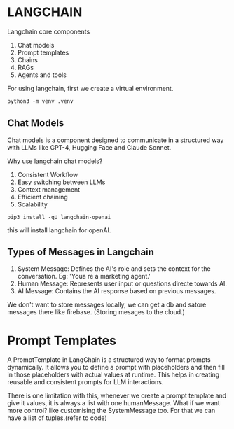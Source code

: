 # LANGCHAIN

Langchain core components
1. Chat models
2. Prompt templates
3. Chains
4. RAGs
5. Agents and tools

For using langchain, first we create a virtual environment.

```python
python3 -m venv .venv
```

## Chat Models
Chat models is a component designed to communicate in a structured way with LLMs like GPT-4, Hugging Face and Claude Sonnet.

Why use langchain chat models? 

1. Consistent Workflow
2. Easy switching between LLMs
3. Context management
4. Efficient chaining
5. Scalability

```
pip3 install -qU langchain-openai
```

this will install langchain for openAI.

## Types of Messages in Langchain

1. System Message: Defines the AI's role and sets the context for the conversation. Eg: 'Youa re a marketing agent.'
2. Human Message: Represents user input or questions directe towards AI.
3. AI Message: Contains the AI response based on previous messages.

We don't want to store messages locally, we can get a db and satore messages there like firebase.
(Storing mesages to the cloud.)

# Prompt Templates

A PromptTemplate in LangChain is a structured way to format prompts dynamically. It allows you to define a prompt with placeholders and then fill in those placeholders with actual values at runtime. This helps in creating reusable and consistent prompts for LLM interactions.

There is one limitation with this, whenever we create a prompt template and give it values, it is always a list with one humanMessage. What if we want more control? like customising the SystemMessage too.
For that we can have a list of tuples.(refer to code)